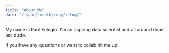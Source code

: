 ```yaml
---
title: "About Me"
date: "/:year/:month/:day/:slug/"
---
```


My name is Raul Eulogio. I'm an aspiring data scientist and all around dope ass dude. 

If you have any questions or want to collab hit me up!
